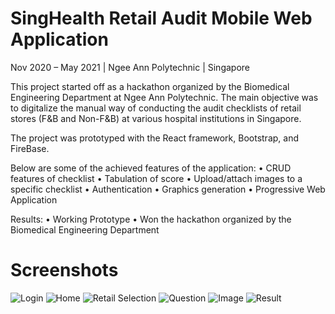 # SingHealth Retail Audit Mobile Web Application 

Nov 2020 – May 2021 | Ngee Ann Polytechnic | Singapore

This project started off as a hackathon organized by the Biomedical Engineering Department at Ngee Ann Polytechnic. The main objective was to digitalize the manual way of conducting the audit checklists of retail stores (F&B and Non-F&B) at various hospital institutions in Singapore.

The project was prototyped with the React framework, Bootstrap, and FireBase. 

Below are some of the achieved features of the application:
• CRUD features of checklist
• Tabulation of score
• Upload/attach images to a specific checklist
• Authentication
• Graphics generation
• Progressive Web Application

Results:
• Working Prototype
• Won the hackathon organized by the Biomedical Engineering Department

# Screenshots
![Login](https://user-images.githubusercontent.com/41357084/131236412-13b6dcf3-3ec2-4719-8bb0-b290a9ad0be8.png)  ![Home](https://user-images.githubusercontent.com/41357084/131236419-61009db7-7e78-42c7-a367-d2cd3a5cdb8b.png)  ![Retail Selection](https://user-images.githubusercontent.com/41357084/131236421-3e8033e1-2b80-4da1-b5c5-2c7d0f98c004.png)   ![Question](https://user-images.githubusercontent.com/41357084/131236425-a3dd588a-4554-44c2-83af-2b03e7099eeb.png)  ![Image](https://user-images.githubusercontent.com/41357084/131236436-af016657-e292-4b38-ac69-baffa33bdea1.png)   ![Result](https://user-images.githubusercontent.com/41357084/131236439-13169884-03b1-41aa-bf40-3136413f44ff.png)
